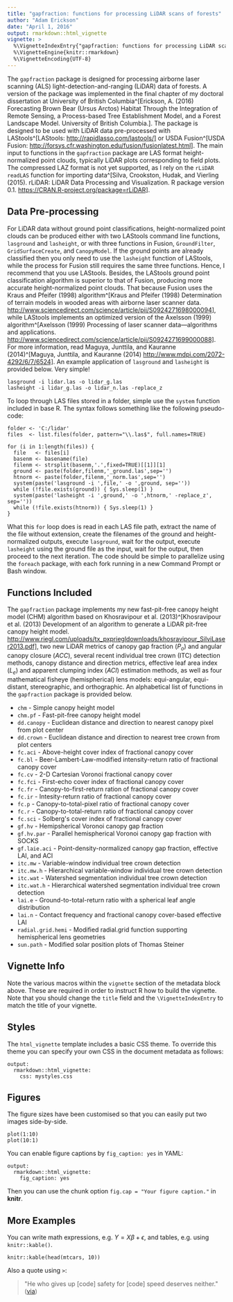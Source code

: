 ```yaml
---
title: "gapfraction: functions for processing LiDAR scans of forests"
author: "Adam Erickson"
date: "April 1, 2016"
output: rmarkdown::html_vignette
vignette: >
  %\VignetteIndexEntry{"gapfraction: functions for processing LiDAR scans of forests"}
  %\VignetteEngine{knitr::rmarkdown}
  %\VignetteEncoding{UTF-8}
---
```


The `gapfraction` package is designed for processing airborne laser scanning (ALS) light-detection-and-ranging (LiDAR) data of forests. A version of the package was implemented in the final chapter of my doctoral dissertation at University of British Columbia^[Erickson, A. (2016) Forecasting Brown Bear (Ursus Arctos) Habitat Through the Integration of Remote Sensing, a Process-based Tree Establishment Model, and a Forest Landscape Model. University of British Columbia.]. The package is designed to be used with LiDAR data pre-processed with LAStools^[LAStools: http://rapidlasso.com/lastools/] or USDA Fusion^[USDA Fusion: http://forsys.cfr.washington.edu/fusion/fusionlatest.html]. The main input to functions in the `gapfraction` package are LAS format height-normalized point clouds, typically LiDAR plots corresponding to field plots. The compressed LAZ format is not yet supported, as I rely on the `rLiDAR` `readLAS` function for importing data^[Silva, Crookston, Hudak, and Vierling (2015). rLiDAR: LiDAR Data Processing and Visualization. R package version 0.1. https://CRAN.R-project.org/package=rLiDAR].

## Data Pre-processing

For LiDAR data without ground point classifications, height-normalized point clouds can be produced either with two LAStools command line functions, `lasground` and `lasheight`, or with three functions in Fusion, `GroundFilter`, `GridSurfaceCreate`, and `CanopyModel`. If the ground points are already classified then you only need to use the `lasheight` function of LAStools, while the process for Fusion still requires the same three functions. Hence, I recommend that you use LAStools. Besides, the LAStools ground point classification algorithm is superior to that of Fusion, producing more accurate height-normalized point clouds. That because Fusion uses the Kraus and Pfeifer (1998) algorithm^[Kraus and Pfeifer (1998) Determination of terrain models in wooded areas with airborne laser scanner data. http://www.sciencedirect.com/science/article/pii/S0924271698000094], while LAStools implements an optimized version of the Axelsson (1999) algorithm^[Axelsson (1999) Processing of laser scanner data—algorithms and applications. http://www.sciencedirect.com/science/article/pii/S0924271699000088]. For more information, read Maguya, Junttila, and Kauranne (2014)^[Maguya, Junttila, and Kauranne (2014) http://www.mdpi.com/2072-4292/6/7/6524]. An example application of `lasground` and `lasheight` is provided below. Very simple!

```
lasground -i lidar.las -o lidar_g.las 
lasheight -i lidar_g.las -o lidar_n.las -replace_z 
```

To loop through LAS files stored in a folder, simple use the `system` function included in base R. The syntax follows something like the following pseudo-code:

```
folder <- 'C:/lidar'
files  <- list.files(folder, pattern="\\.las$", full.names=TRUE)

for (i in 1:length(files)) {
  file   <- files[i]
  basenm <- basename(file)
  filenm <- strsplit(basenm,'.',fixed=TRUE)[[1]][1]
  ground <- paste(folder,filenm,'_ground.las',sep='')
  htnorm <- paste(folder,filenm,'_norm.las',sep='')
  system(paste('lasground -i ',file,' -o ',ground, sep=''))
  while (!file.exists(ground)) { Sys.sleep(1) }
  system(paste('lasheight -i ',ground,' -o ',htnorm,' -replace_z', sep=''))
  while (!file.exists(htnorm)) { Sys.sleep(1) }
}
```
What this `for` loop does is read in each LAS file path, extract the name of the file without extension, create the filenames of the ground and height-normalized outputs, execute `lasground`, wait for the output, execute `lasheight` using the ground file as the input, wait for the output, then proceed to the next iteration. The code should be simple to parallelize using the `foreach` package, with each fork running in a new Command Prompt or Bash window.

## Functions Included

The `gapfraction` package implements my new fast-pit-free canopy height model (CHM) algorithm based on Khosravipour et al. (2013)^[Khosravipour et al. (2013) Development of an algorithm to generate a LiDAR pit-free canopy height model. http://www.riegl.com/uploads/tx_pxpriegldownloads/khosravipour_SilviLaser2013.pdf], two new LiDAR metrics of canopy gap fraction ($P_o$) and angular canopy closure ($ACC$), several recent individual tree crown (ITC) detection methods, canopy distance and direction metrics, effective leaf area index ($L_e$) and apparent clumping index ($ACI$) estimation methods, as well as four mathematical fisheye (hemispherical) lens models: equi-angular, equi-distant, stereographic, and orthographic. An alphabetical list of functions in the `gapfraction` package is provided below.

- `chm` - Simple canopy height model
- `chm.pf` - Fast-pit-free canopy height model
- `dd.canopy` - Euclidean distance and direction to nearest canopy pixel from plot center
- `dd.crown` - Euclidean distance and direction to nearest tree crown from plot centers
- `fc.aci` - Above-height cover index of fractional canopy cover
- `fc.bl` - Beer-Lambert-Law-modified intensity-return ratio of fractional canopy cover
- `fc.cv` - 2-D Cartesian Voronoi fractional canopy cover
- `fc.fci` - First-echo cover index of fractional canopy cover
- `fc.fr` - Canopy-to-first-return ration of fractional canopy cover
- `fc.ir` - Intesity-return ratio of fractional canopy cover
- `fc.p` - Canopy-to-total-pixel ratio of fractional canopy cover
- `fc.r` - Canopy-to-total-return ratio of fractional canopy cover
- `fc.sci` - Solberg's cover index of fractional canopy cover
- `gf.hv` - Hemipsherical Voronoi canopy gap fraction
- `gf.hv.par` - Parallel hemispherical Voronoi canopy gap fraction with SOCKS
- `gf.laie.aci` - Point-density-normalized canopy gap fraction, effective LAI, and ACI
- `itc.mw` - Variable-window individual tree crown detection
- `itc.mw.h` - Hierarchical variable-window individual tree crown detection
- `itc.wat` - Watershed segmentation individual tree crown detection
- `itc.wat.h` - Hierarchical watershed segmentation individual tree crown detection
- `lai.e` - Ground-to-total-return ratio with a spherical leaf angle distribution
- `lai.n` - Contact frequency and fractional canopy cover-based effective LAI
- `radial.grid.hemi` - Modified radial.grid function supporting hemispherical lens geometries
- `sun.path` - Modified solar position plots of Thomas Steiner

## Vignette Info

Note the various macros within the `vignette` section of the metadata block above. These are required in order to instruct R how to build the vignette. Note that you should change the `title` field and the `\VignetteIndexEntry` to match the title of your vignette.

## Styles

The `html_vignette` template includes a basic CSS theme. To override this theme you can specify your own CSS in the document metadata as follows:

    output: 
      rmarkdown::html_vignette:
        css: mystyles.css

## Figures

The figure sizes have been customised so that you can easily put two images side-by-side. 

```{r, fig.show='hold'}
plot(1:10)
plot(10:1)
```

You can enable figure captions by `fig_caption: yes` in YAML:

    output:
      rmarkdown::html_vignette:
        fig_caption: yes

Then you can use the chunk option `fig.cap = "Your figure caption."` in **knitr**.

## More Examples

You can write math expressions, e.g. $Y = X\beta + \epsilon$, and tables, e.g. using `knitr::kable()`.

```{r, echo=FALSE, results='asis'}
knitr::kable(head(mtcars, 10))
```

Also a quote using `>`:

> "He who gives up [code] safety for [code] speed deserves neither."
([via](https://twitter.com/hadleywickham/status/504368538874703872))
